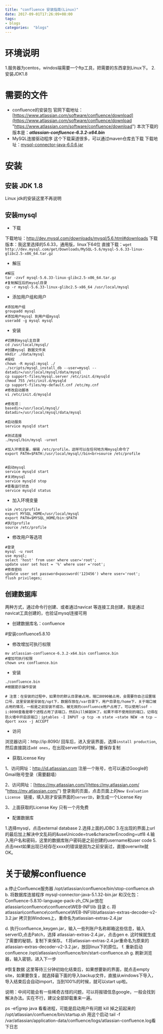 ```yaml
---
title: "confluence 安装指南(Linux)"
date: 2017-09-01T17:26:09+08:00
tags:
- blogs
categories:  "blogs" 
---
```



# 环境说明
1.服务器为centos，windos端需要一个ftp工具，把需要的东西拿到Linux下。
2.安装JDK1.8
 
# 需要的文件
- confluence的安装包
官网下载地址：[https://www.atlassian.com/software/confluence/download](https://www.atlassian.com/software/confluence/download "https://www.atlassian.com/software/confluence/download")
本次下载的版本是：***atlassian-confluence-6.3.2-x64.bin***
- MySQL连接驱动程序
这个下载渠道很多，可以通过maven仓库去下载
下载地址：[mysql-connector-java-6.0.6.jar](http://central.maven.org/maven2/mysql/mysql-connector-java/6.0.6/mysql-connector-java-6.0.6.jar "mysql-connector-java-6.0.6.jar")

# 安装

## 安装 JDK 1.8

Linux jdk的安装这里不再说明

## 安装mysql

- 下载

下载地址：http://dev.mysql.com/downloads/mysql/5.6.html#downloads
下载版本：我这里选择的5.6.33，通用版，linux下64位
直接下载：`wget  http://dev.mysql.com/get/Downloads/MySQL-5.6/mysql-5.6.33-linux-glibc2.5-x86_64.tar.gz`

- 解压

```shell
#解压
tar -zxvf mysql-5.6.33-linux-glibc2.5-x86_64.tar.gz
#复制解压后的mysql目录
cp -r mysql-5.6.33-linux-glibc2.5-x86_64 /usr/local/mysql
```
- 添加用户组和用户

```shell
#添加用户组
groupadd mysql
#添加用户mysql 到用户组mysql
useradd -g mysql mysql
```
- 安装

```shell
#切换到mysql主目录
cd /usr/local/mysql/
#创建mysql 数据文件夹
mkdir ./data/mysql
#授权
chown -R mysql:mysql ./
./scripts/mysql_install_db --user=mysql --datadir=/usr/local/mysql/data/mysql
cp support-files/mysql.server /etc/init.d/mysqld
chmod 755 /etc/init.d/mysqld
cp support-files/my-default.cnf /etc/my.cnf
#修改启动脚本
vi /etc/init.d/mysqld
 
#修改项：
basedir=/usr/local/mysql/
datadir=/usr/local/mysql/data/mysql
 
#启动服务
service mysqld start
 
#测试连接
./mysql/bin/mysql -uroot
 
#加入环境变量，编辑 /etc/profile，这样可以在任何地方用mysql命令了
export PATH=$PATH:/usr/local/mysql//bin<br>source /etc/profile
 
 
#启动mysql
service mysqld start
#关闭mysql
service mysqld stop
#查看运行状态
service mysqld status

```
- 加入环境变量

```shell
vim /etc/profile
export MYSQL_HOME=/usr/local/mysql
export PATH=$MYSQL_HOME/bin:$PATH
#执行profile
source /etc/profile
```

- 修改用户等选项

```shell
#登录
mysql -u root
use mysql;
select 'host' from user where user='root'; 
update user set host = '%' where user ='root';
#修改密码
update user set password=password('123456') where user='root';
flush privileges; 
```

## 创建数据库

两种方式，通过命令行创建、或者通过navicat 等连接工具创建，我是通过navicat工具创建的，也验证mysql连接可用

- 创建数据库名：confluence

#安装confluence5.8.10

- 修改增加可执行权限

```shell
mv atlassian-confluence-6.3.2-x64.bin confluence.bin
#增加可执行权限
chown u+x confluence.bin
```
- 安装

```shell
./confluence.bin
#根据提示操作安装

# 注意：在安装的过程中，如果你的默认目录被占用，端口8090被占用，会需要你自己设置端口号，这里安装是安装在/opt下，数据存放在/var目录下，用户目录在/home下，关于端口被占用的情况，一般是之前安装不成功，被无效的confluence用户占用了。可以使用lsof -i:8090查看是哪个进程占用了该端口，然后kill掉就OK了。如果不得不使用别的端口，记得在防火墙中开启该端口：iptables -I INPUT -p tcp -m state —state NEW -m tcp —dport xxxx -j ACCEPT
```

- 访问

浏览器访问：http://ip:8090/
回车后，进入安装界面，选择`install production`,然后直接跳过`add ones`，在出现serverID的时候，要保存复制

- 获取License Key

1、访问网址：http://id.atlassian.com
注册一个账号，也可以通过Google的Gmail账号登录（需要翻墙）

2、访问网址：[https://my.atlassian.com/](https://my.atlassian.com/ "https://my.atlassian.com/")
登录我的页面，点击页面上的`New Evaluation License ` 链接，填入刚才安装界面的`serverID`，新生成一个License Key

3、上面获取的License Key 只有一个月免费

- 配置数据库

1.选择mysql，点击external database
2.选择上面的JDBC
3.在出现的界面上url的最后加上解决中文乱码的&useUnicode=true&characterEncoding=utf8
4.输入用户名和密码，这里的数据库账户密码是之前创建的username和user code
5.点击next如果出现已经存在xxxx的错误是因为之前安装过，直接overwrite就OK。

 
# 关于破解confluence
a.停止Confluence服务器
/opt/atlassian/confluence/bin/stop-confluence.sh
b. 将数据库连接程序 mysql-connector-java-5.1.32-bin.jar 和汉化包：Confluence-5.8.10-language-pack-zh_CN.jar放在 atlassian\confluence\confluence\WEB-INF\lib 目录
c. 将 atlassian\confluence\confluence\WEB-INF\lib\atlassian-extras-decoder-v2-3.2.jar 拷贝到Windows上，重命名为atlassian-extras-2.4.jar

d. 执行confluence_keygen.jar，输入一些列账户名称邮箱这些信息，输入serverID,点击Patch，选择 atlassian-extras-2.4.jar，点击gen
e. 这时候就生成了需要的秘钥，复制下来保存。
f.将atlassian-extras-2.4.jar重命名为原来的atlassian-extras-decoder-v2-3.2.jar，放回linux下的原位。
f. 重新启动confluence
/opt/atlassian/confluence/bin/start-confluence.sh
g. 刷新浏览器，输入密钥，进入下一步
 
 
#恢复数据
这里等待三分钟初始化结束后，如果想要新的界面，就点击empty site，如果要恢复，就选择最下面的导入backup文件，直接从windows下导入，导入结束后会自动import，当到100%的时候，就可以start up啦。
 
 
说明：中间可能会有一些稀奇古怪的问题，可以将报错信息google，一般会找到解决办法。实在不行，建议全部卸载重来一遍。
 
ps -ef|grep java 看看进程，可能是启动用户有问题
kill 掉之前起来的
/opt/atlassian/confluence/bin/startup.sh 用这个启动
tail -f /var/atlassian/application-data/confluence/logs/atlassian-confluence.log看下日志

